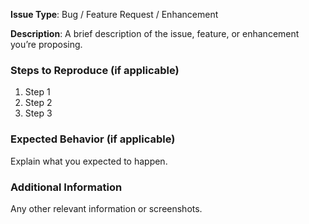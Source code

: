 **Issue Type**: Bug / Feature Request / Enhancement

**Description**:
A brief description of the issue, feature, or enhancement you’re proposing.

### Steps to Reproduce (if applicable)
1. Step 1
2. Step 2
3. Step 3

### Expected Behavior (if applicable)
Explain what you expected to happen.

### Additional Information
Any other relevant information or screenshots.
